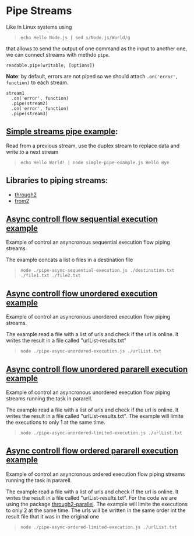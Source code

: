 # Pipe Streams
Like in Linux systems using

> `echo Hello Node.js | sed s/Node.js/World/g`

that allows to send the output of one command as the input to another one, we can connect streams with methdo `pipe`.

`readable.pipe(writable, [options])`

**Note**: by default, errors are not piped so we should attach `.on('error', function)` to each stream.
```
stream1
  .on('error', function)
  .pipe(stream2)
  .on('error', function)
  .pipe(stream3)
```

## [Simple streams pipe example](./simple-pipe-example.js):
  Read from a previous stream, use the duplex stream to replace data and write to a next stream
>`echo Hello World! | node simple-pipe-example.js Hello Bye`


## Libraries to piping streams:
* [through2](https://npmjs.org/package/through2)
* [from2](https://npmjs.org/package/from2)


## [Async controll flow sequential execution example](./pipe-async-sequential-execution.js)
  Example of control an asyncronous sequential execution flow piping streams.

  The example concats a list o files in a destination file
>`node ./pipe-async-sequential-execution.js ./destination.txt ./file1.txt ./file2.txt`


## [Async controll flow unordered execution example](./pipe-async-unordered-execution.js)
  Example of control an asyncronous unordered execution flow piping streams.

  The example read a file with a list of urls and check if the url is online. It writes the result in a file called "urlList-results.txt"
>`node ./pipe-async-unordered-execution.js ./urlList.txt`

## [Async controll flow unordered pararell execution example](./pipe-async-unordered-limited-execution.js)
  Example of control an asyncronous unordered execution flow piping streams running the task in pararell.

  The example read a file with a list of urls and check if the url is online. It writes the result in a file called "urlList-results.txt".
  The example will limite the executions to only 1 at the same time.
>`node ./pipe-async-unordered-limited-execution.js ./urlList.txt`

## [Async controll flow ordered pararell execution example](./pipe-async-ordered-limited-execution.js)
  Example of control an asyncronous ordered execution flow piping streams running the task in pararell.

  The example read a file with a list of urls and check if the url is online. It writes the result in a file called "urlList-results.txt".
  For the code we are using the package [through2-parallel](https://npmjs.org/package/through2-parallel).
  The example will limite the executions to only 2 at the same time.
  The urls will be written in the same order int the result file that it was in the original one
>`node ./pipe-async-ordered-limited-execution.js ./urlList.txt`
